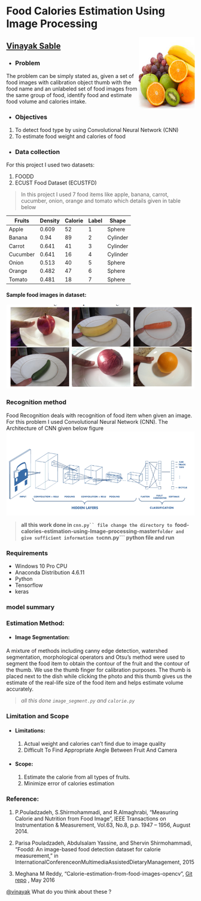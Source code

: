 
# Food Calories Estimation Using Image Processing
<img src="1.jpg" alt="python" width="150" height="190" align="right">

## [Vinayak Sable](https://www.linkedin.com/in/vinayak-sable-675502131) 

+ ###  Problem
 The problem can be simply stated as, given a set of food images with calibration object thumb with the food name and an unlabeled set of food images from the same group of food, identify food and estimate food volume and calories intake.
+ ### Objectives
 1.	To detect food type by using Convolutional Neural Network (CNN)
 2.	To estimate food weight and calories of food

+ ### Data collection
For this project I used two datasets:
1. FOODD
2. ECUST Food Dataset (ECUSTFD)
  >In this project I used 7 food items like apple, banana, carrot, cucumber, onion, orange and tomato which details given in table below

| Fruits | Density |	Calorie | Label |	Shape |
|--------|---------|----------|--------|---------|
| Apple| 	0.609 | 	52 | 	1	| Sphere | 
| Banana |	0.94 |	89 |	2 |	Cylinder |
| Carrot |	0.641|	41 |3	|Cylinder|
|Cucumber|	0.641|	16	|4|	Cylinder|
|Onion	|0.513|	40|	5|	Sphere|
|Orange	|0.482|	47|	6|	Sphere|
|Tomato	|0.481 |18|	7|	Sphere|
#### Sample food images in dataset:

<img src="2.PNG" alt="python" width="615" height="224" align="centre">


### Recognition method
Food Recognition deals with recognition of food item when given an image. For this problem I used Convolutional Neural Network (CNN). The Architecture of  CNN given below figure 
<img src="3.png" alt="python" width="615" height="224" align="centre">
> **all this work done in ```cnn.py`` file
change the directory to ```food-calories-estimation-using-Image-processing-master``` folder and give sufficient information to ```cnn.py``` python file and run**



### Requirements
+ Windows 10 Pro CPU 
+ Anaconda Distribution 4.6.11
+ Python
+ Tensorflow 
+ keras 


### model summary



### Estimation Method:
+ #### Image Segmentation:
A mixture of methods including canny edge detection, watershed segmentation, morphological operators and Otsu’s method were used to segment the food item to obtain the contour of the fruit and the contour of the thumb. We use the thumb finger for calibration purposes. The thumb is placed next to the dish while clicking the photo and this thumb gives us the estimate of the real-life size of the food item and helps estimate volume accurately.
> *all this done ```image_segment.py``` and ```calorie.py```*





### Limitation and Scope
+ #### Limitations:
    1.	Actual weight and calories can’t find due to image quality
    2.	Difficult To Find Appropriate Angle Between Fruit And Camera
    
+ #### Scope:
    1.	Estimate the calorie from all types of fruits.
    2.	Minimize error of calories estimation
    
### Reference:
   1. P.Pouladzadeh, S.Shirmohammadi, and R.Almaghrabi, “Measuring Calorie and Nutrition from Food Image”, IEEE Transactions on Instrumentation & Measurement, Vol.63, No.8, p.p. 1947 – 1956, August 2014.

   2. Parisa Pouladzadeh, Abdulsalam Yassine, and Shervin Shirmohammadi, “Foodd: An image-based food detection dataset for calorie measurement,” in InternationalConferenceonMultimediaAssistedDietaryManagement, 2015

   3. Meghana M Reddy, “Calorie-estimation-from-food-images-opencv”, [Git repo](https://github.com/meghanamreddy/Calorie-estimation-from-food-images-OpenCV) , May 2016




<a href="mailto:vinayak.sable.56@gmail.com">@vinayak</a> What do you think about these ?

